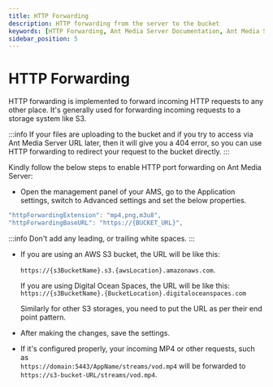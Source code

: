 ```yaml
---
title: HTTP Forwarding
description: HTTP forwarding from the server to the bucket
keywords: [HTTP Forwarding, Ant Media Server Documentation, Ant Media Server Tutorials]
sidebar_position: 5
---
```


# HTTP Forwarding

HTTP forwarding is implemented to forward incoming HTTP requests to any other place. It's generally used for forwarding incoming requests to a storage system like S3.

:::info
If your files are uploading to the bucket and if you try to access via Ant Media Server URL later, then it will give you a 404 error, so you can use HTTP forwarding to redirect your request to the bucket directly.
:::

Kindly follow the below steps to enable HTTP port forwarding on Ant Media Server:

- Open the management panel of your AMS, go to the Application settings, switch to Advanced settings and set the below properties.

```js
"httpForwardingExtension": "mp4,png,m3u8",
"httpForwardingBaseURL": "https://{BUCKET_URL}",
```

:::info
Don't add any leading, or trailing white spaces.
:::

- If you are using an AWS S3 bucket, the URL will be like this:

    `https://{s3BucketName}.s3.{awsLocation}.amazonaws.com`.

  If you are using Digital Ocean Spaces, the URL will be like this:
  `https://{s3BucketName}.{BucketLocation}.digitaloceanspaces.com`

  Similarly for other S3 storages, you need to put the URL as per their end point pattern.

- After making the changes, save the settings. 

- If it's configured properly, your incoming MP4 or other requests, such as  
`https://domain:5443/AppName/streams/vod.mp4` will be forwarded to `https://s3-bucket-URL/streams/vod.mp4`.
